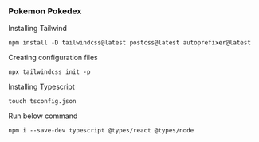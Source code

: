 ### Pokemon Pokedex


Installing Tailwind
```
npm install -D tailwindcss@latest postcss@latest autoprefixer@latest
```

Creating configuration files
```
npx tailwindcss init -p
```


Installing Typescript

```
touch tsconfig.json
```

Run below command
```
npm i --save-dev typescript @types/react @types/node
```
